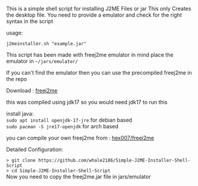 This is a simple shell script for installing J2ME Files or jar
This only Creates the desktop file. You need to provide a emulator and check for the right syntax in the script

usage:

```
j2meinstaller.sh "example.jar"
```

This script has been made with freej2me emulator in mind place the emulator in `~/jars/emulator/`

If you can't find the emulator then you can use the precompiled freej2me in the repo

Download : [freej2me](https://github.com/whale2186/Simple-J2ME-Installer-Shell-Script/blob/main/freej2me.jar)

this was compiled using jdk17 so you would need jdk17 to run this

install java:  
`sudo apt install openjdk-17-jre` for debian based  
`sudo pacman -S jre17-openjdk` for arch based

you can compile your own freej2me from : [hex007/freej2me](https://github.com/hex007/freej2me)

Detailed Configuration:

`> git clone https://github.com/whale2186/Simple-J2ME-Installer-Shell-Script`  
`> cd Simple-J2ME-Installer-Shell-Script`  
Now you need to copy the freej2me.jar file in jars/emulator
